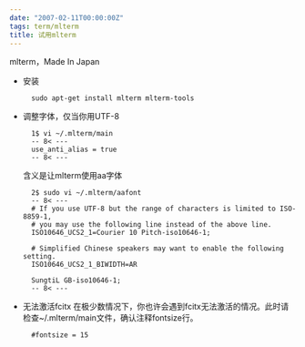 ```yaml
---
date: "2007-02-11T00:00:00Z"
tags: term/mlterm
title: 试用mlterm
---
```


mlterm，Made In Japan

* 安装

        sudo apt-get install mlterm mlterm-tools

* 调整字体，仅当你用UTF-8

        1$ vi ~/.mlterm/main
        -- 8< ---
        use_anti_alias = true
        -- 8< ---

  含义是让mlterm使用aa字体

        2$ sudo vi ~/.mlterm/aafont
        -- 8< ---
        # If you use UTF-8 but the range of characters is limited to ISO-8859-1,
        # you may use the following line instead of the above line.
        ISO10646_UCS2_1=Courier 10 Pitch-iso10646-1;
        
        # Simplified Chinese speakers may want to enable the following setting.
        ISO10646_UCS2_1_BIWIDTH=AR 

        SungtiL GB-iso10646-1;
        -- 8< ---

* 无法激活fcitx
  在极少数情况下，你也许会遇到fcitx无法激活的情况。此时请检查~/.mlterm/main文件，确认注释fontsize行。

        #fontsize = 15
